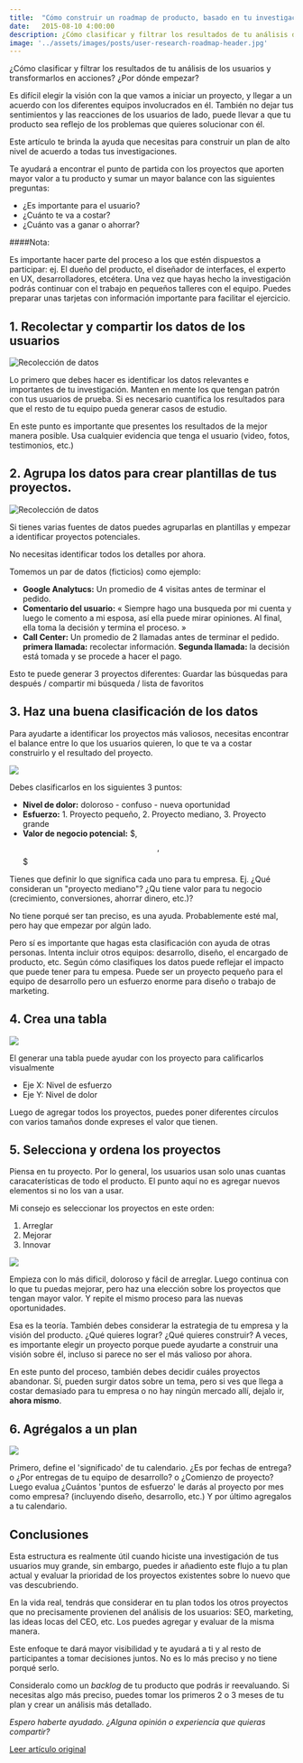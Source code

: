 ```yaml
---
title:  "Cómo construir un roadmap de producto, basado en tu investigación del usuario"
date:   2015-08-10 4:00:00
description: ¿Cómo clasificar y filtrar los resultados de tu análisis de los usuarios y transformarlos en acciones? ¿Por dónde empezar?
image: '../assets/images/posts/user-research-roadmap-header.jpg'
---
```


¿Cómo clasificar y filtrar los resultados de tu análisis de los usuarios y transformarlos en acciones? ¿Por dónde empezar?

Es difícil elegir la visión con la que vamos a iniciar un proyecto, y llegar a un acuerdo con los diferentes equipos involucrados en él. También no dejar tus sentimientos y las reacciones de los usuarios de lado, puede llevar a que tu producto sea reflejo de los problemas que quieres solucionar con él.

Este artículo te brinda la ayuda que necesitas para construir un plan de alto nivel de acuerdo a todas tus investigaciones.

Te ayudará a encontrar el punto de partida con los proyectos que aporten mayor valor a tu producto y sumar un mayor balance con las siguientes preguntas:

- ¿Es importante para el usuario?
- ¿Cuánto te va a costar?
- ¿Cuánto vas a ganar o ahorrar?

####Nota:

Es importante hacer parte del proceso a los que estén dispuestos a participar: ej. El dueño del producto, el diseñador de interfaces, el experto en UX, desarrolladores, etcétera. Una vez que hayas hecho la investigación podrás continuar con el trabajo en pequeños talleres con el equipo. Puedes preparar unas tarjetas con información importante para facilitar el ejercicio.

<!-- ![Proceso](../assets/images/posts/user-research-roadmap-0.jpg) -->

## 1. Recolectar y compartir los datos de los usuarios

![Recolección de datos](../assets/images/posts/user-research-roadmap-1.jpg)

Lo primero que debes hacer es identificar los datos relevantes e importantes de tu investigación. Manten en mente los que tengan patrón con tus usuarios de prueba. Si es necesario cuantifica los resultados para que el resto de tu equipo pueda generar casos de estudio.

En este punto es importante que presentes los resultados de la mejor manera posible. Usa cualquier evidencia que tenga el usuario (video, fotos, testimonios, etc.) 

## 2. Agrupa los datos para crear plantillas de tus proyectos.

![Recolección de datos](../assets/images/posts/user-research-roadmap-2.jpg)

Si tienes varias fuentes de datos puedes agruparlas en plantillas y empezar a identificar proyectos potenciales.

No necesitas identificar todos los detalles por ahora.

Tomemos un par de datos (ficticios) como ejemplo:

- **Google Analytucs:**
Un promedio de 4 visitas antes de terminar el pedido.
- **Comentario del usuario:**
« Siempre hago una busqueda por mi cuenta y luego le comento a mi esposa, así ella puede mirar opiniones. Al final, ella toma la decisión y termina el proceso. »
- **Call Center:**
Un promedio de 2 llamadas antes de terminar el pedido. **primera llamada:** recolectar información. **Segunda llamada:** la decisión está tomada y se procede a hacer el pago.

Esto te puede generar 3 proyectos diferentes: Guardar las búsquedas para después / compartir mi búsqueda / lista de favoritos

## 3. Haz una buena clasificación  de los datos

Para ayudarte a identificar los proyectos más valiosos, necesitas encontrar el balance entre lo que los usuarios quieren, lo que te va a costar construirlo y el resultado del proyecto.

![](../assets/images/posts/user-research-roadmap-3.jpg)

Debes clasificarlos en los siguientes 3 puntos:

- **Nivel de dolor:** doloroso - confuso - nueva oportunidad
- **Esfuerzo:** 1. Proyecto pequeño, 2. Proyecto mediano, 3. Proyecto grande
- **Valor de negocio potencial:** $, $$, $$$

Tienes que definir lo que significa cada uno para tu empresa. Ej. ¿Qué consideran un "proyecto mediano"? ¿Qu tiene valor para tu negocio (crecimiento, conversiones, ahorrar dinero, etc.)?

No tiene porqué ser tan preciso, es una ayuda. Probablemente esté mal, pero hay que empezar por algún lado.

Pero sí es importante que hagas esta clasificación con ayuda de otras personas. Intenta incluir otros equipos: desarrollo, diseño, el encargado de producto, etc. Según cómo clasifiques los datos puede reflejar el impacto que puede tener para tu empesa. Puede ser un proyecto pequeño para el equipo de desarrollo pero un esfuerzo enorme para diseño o trabajo de marketing.

## 4. Crea una tabla

![](../assets/images/posts/user-research-roadmap-5.jpg)

El generar una tabla puede ayudar con los proyecto para calificarlos visualmente

- Eje X: Nivel de esfuerzo
- Eje Y: Nivel de dolor

Luego de agregar todos los proyectos, puedes poner diferentes círculos con varios tamaños donde expreses el valor que tienen.

## 5. Selecciona y ordena los proyectos

Piensa en tu proyecto. Por lo general, los usuarios usan solo unas cuantas caracaterísticas de todo el producto. El punto aquí no es agregar nuevos elementos si no los van a usar.

Mi consejo es seleccionar los proyectos en este orden:

1. Arreglar
2. Mejorar
3. Innovar

![](../assets/images/posts/user-research-roadmap-6.jpg)

Empieza con lo más dificil, doloroso y fácil de arreglar. Luego continua con lo que tu puedas mejorar, pero haz una elección sobre los proyectos que tengan mayor valor. Y repite el mismo proceso para las nuevas oportunidades.

Esa es la teoría. También debes considerar la estrategia de tu empresa y la visión del producto. ¿Qué quieres lograr? ¿Qué quieres construir? A veces, es importante elegir un proyecto porque puede ayudarte a construir una visión sobre él, incluso si parece no ser el más valioso por ahora.

En este punto del proceso, también debes decidir cuáles proyectos abandonar. Sí, pueden surgir datos sobre un tema, pero si ves que llega a costar demasiado para tu empresa o no hay ningún mercado allí, dejalo ir, **ahora mismo**.

## 6. Agrégalos a un plan

![](../assets/images/posts/user-research-roadmap-7.jpg)

Primero, define el 'significado' de tu calendario. ¿Es por fechas de entrega? o ¿Por entregas de tu equipo de desarrollo? o ¿Comienzo de proyecto? Luego evalua ¿Cuántos 'puntos de esfuerzo' le darás al proyecto por mes como empresa? (incluyendo diseño, desarrollo, etc.) Y por último agregalos a tu calendario.

## Conclusiones

Esta estructura es realmente útil cuando hiciste una investigación de tus usuarios muy grande, sin embargo, puedes ir añadiento este flujo a tu plan actual y evaluar la prioridad de los proyectos existentes sobre lo nuevo que vas descubriendo.

En la vida real, tendrás que considerar en tu plan todos los otros proyectos que no precisamente provienen del análisis de los usuarios: SEO, marketing, las ideas locas del CEO, etc. Los puedes agregar y evaluar de la misma manera.

Este enfoque te dará mayor visibilidad y te ayudará a ti y al resto de participantes a tomar decisiones juntos. No es lo más preciso y no tiene porqué serlo.

Consideralo como un _backlog_ de tu producto que podrás ir reevaluando. Si necesitas algo más preciso, puedes tomar los primeros 2 o 3 meses de tu plan y crear un análisis más detallado.

_Espero haberte ayudado. ¿Alguna opinión o experiencia que quieras compartir?_


[Leer artículo original][original]

[original]: http://www.shakeupid.com/how-to-build-a-product-roadmap-based-on-user-research-framework/